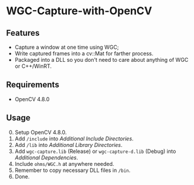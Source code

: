 # WGC-Capture-with-OpenCV

## Features

* Capture a window at one time using WGC;
* Write captured frames into a cv::Mat for farther process.
* Packaged into a DLL so you don't need to care about anything of WGC or C++/WinRT.

## Requirements

* OpenCV 4.8.0

## Usage

0. Setup OpenCV 4.8.0.
1. Add `/include` into *Additional Include Directories*.
2. Add `/lib` into *Additional Library Directories*.
3. Add `wgc-capture.lib` (Release) or `wgc-capture-d.lib` (Debug) into *Additional Dependencies*.
4. Include `ohms/WGC.h` at anywhere needed.
5. Remember to copy necessary DLL files in `/bin`.
6. Done.
